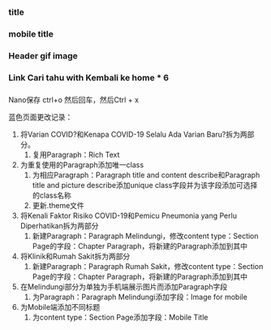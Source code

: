 ### title
### mobile title
### Header gif image
### Link Cari tahu with Kembali ke home  * 6
### 

Nano保存  ctrl+o 然后回车，然后Ctrl + x

蓝色页面更改记录：

1. 将Varian COVID?和Kenapa COVID-19  Selalu Ada Varian Baru?拆为两部分。
	1. 复用Paragraph：Rich Text
2. 为重复使用的Paragraph添加唯一class
	1. 为相应Paragraph：Paragraph title and content describe和Paragraph title and picture describe添加unique class字段并为该字段添加可选择的class名称
	2. 更新.theme文件
3. 将Kenali Faktor Risiko COVID-19和Pemicu Pneumonia yang Perlu Diperhatikan拆为两部分
	1. 新建Paragraph：Paragraph Melindungi，修改content type：Section Page的字段：Chapter Paragraph，将新建的Paragraph添加到其中
4. 将Klinik和Rumah Sakit拆为两部分
	1. 新建Paragraph：Paragraph Rumah Sakit，修改content type：Section Page的字段：Chapter Paragraph，将新建的Paragraph添加到其中
5. 在Melindungi部分为单独为手机端展示图片而添加Paragraph字段
	1. 为Paragraph：Paragraph Melindungi添加字段：Image for mobile
6. 为Mobile端添加不同标题
	1. 为content type：Section Page添加字段：Mobile Title

